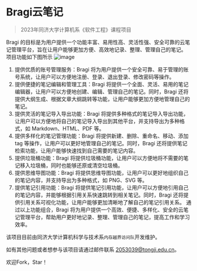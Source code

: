 # Bragi云笔记
>2023年同济大学计算机系《软件工程》课程项目

Bragi 的目标是为用户提供一个功能丰富、易用性高、灵活性强、安全可靠的云笔记管理平台，旨在让用户能够更加方便、高效地记录、整理、管理自己的笔记。
项目功能如下图所示
![image](https://github.com/Raxio-Z/Bragi/assets/96000626/f2b97b50-3088-4cb9-9d9a-8ea308e0aa35)

1. 提供优质的账号管理服务：Bragi 将为用户提供一个安全可靠、易于管理的账号系统，让用户可以方便地注册、登录、退出登录、修改密码等操作。
2. 提供便捷的笔记编辑和管理工具：Bragi 将提供一个全面、灵活、易用的笔记编辑器，让用户可以方便地创建、编辑、管理自己的笔记。同时，Bragi 还将提供大纲生成、根据文章大纲跳转等功能，让用户能够更加方便地管理自己的笔记。
3. 提供灵活的笔记导入导出功能：Bragi 将提供多种格式的笔记导入导出功能，让用户可以方便地将自己的笔记导入导出到其他平台，并支持导出为多种格式，如 Markdown、HTML、PDF 等。
4. 提供多样化的笔记管理功能：Bragi 将提供新建、删除、重命名、移动、添加 tag 等操作，让用户可以更好地管理自己的笔记。同时，Bragi 还将提供笔记检索功能，让用户能够快速找到自己需要的笔记内容。
5. 提供垃圾桶功能：Bragi 将提供垃圾桶功能，让用户可以方便地将不需要的笔记移入垃圾桶，同时也能够还原或清空垃圾桶。
6. 提供思维导图功能：Bragi 将提供思维导图功能，让用户可以更好地组织自己的笔记内容，并支持导出为多种格式，如 PNG、SVG 等。
7. 提供笔记引用功能：Bragi 将提供笔记引用功能，让用户可以方便地引用自己的笔记内容，并能够根据引用关系快速跳转到相关笔记。同时，Bragi 还将提供引用关系可视化功能，让用户能够更加清晰地了解自己的笔记引用关系。
通过以上功能组合，Bragi 将为用户提供一个高效、便捷、多样化、安全的云笔记管理平台，帮助用户更好地记录、整理、管理自己的笔记，提高工作和学习效率。

该项目目前由同济大学计算机科学与技术系`内存越界访问队`开发维护。

如有其他问题或者想参与该项目请通过邮件联系 2053039@tongji.edu.cn。

欢迎Fork，Star！

